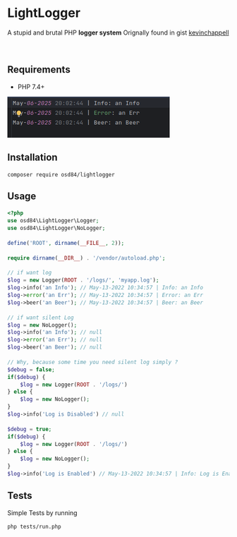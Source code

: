 
# LightLogger

A stupid and brutal PHP **logger system**
Orignally found in gist <a href="https://gist.github.com/kevinchappell/09130ee9036f5954ac8f">kevinchappell</a><br><br>
<br>

## Requirements

- PHP 7.4+

![screen.png](screen.png)

## Installation

```
composer require osd84/lightlogger
```

## Usage

```php
<?php
use osd84\LightLogger\Logger;
use osd84\LightLogger\NoLogger;

define('ROOT', dirname(__FILE__, 2));

require dirname(__DIR__) . '/vendor/autoload.php';

// if want log
$log = new Logger(ROOT . '/logs/', 'myapp.log');
$log->info('an Info'); // May-13-2022 10:34:57 | Info: an Info
$log->error('an Err'); // May-13-2022 10:34:57 | Error: an Err
$log->beer('an Beer'); // May-13-2022 10:34:57 | Beer: an Beer

// if want silent Log
$log = new NoLogger();
$log->info('an Info'); // null
$log->error('an Err'); // null
$log->beer('an Beer'); // null

// Why, because some time you need silent log simply ?
$debug = false;
if($debug) {
    $log = new Logger(ROOT . '/logs/')
} else {
    $log = new NoLogger();
}
$log->info('Log is Disabled') // null

$debug = true;
if($debug) {
    $log = new Logger(ROOT . '/logs/')
} else {
    $log = new NoLogger();
}
$log->info('Log is Enabled') // May-13-2022 10:34:57 | Info: Log is Enabled
```

## Tests

Simple Tests by running <br>

```sh
php tests/run.php
```